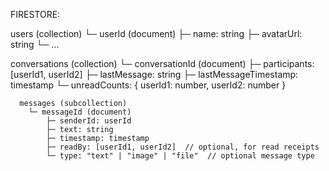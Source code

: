 
FIRESTORE:

users (collection)
  └─ userId (document)
      ├─ name: string
      ├─ avatarUrl: string
      └─ ...

conversations (collection)
  └─ conversationId (document)
      ├─ participants: [userId1, userId2]
      ├─ lastMessage: string
      ├─ lastMessageTimestamp: timestamp
      └─ unreadCounts: { userId1: number, userId2: number }

      messages (subcollection)
        └─ messageId (document)
            ├─ senderId: userId
            ├─ text: string
            ├─ timestamp: timestamp
            ├─ readBy: [userId1, userId2]  // optional, for read receipts
            └─ type: "text" | "image" | "file"  // optional message type
